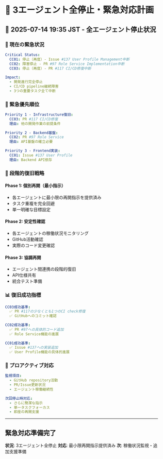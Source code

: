 # 🚨 3エージェント全停止・緊急対応計画

## 📅 2025-07-14 19:35 JST - 全エージェント停止状況

### 🔴 現在の緊急状況

```yaml
Critical Status:
  CC01: 停止（再度）- Issue #137 User Profile Management中断
  CC02: 障害停止 - PR #97 Role Service Implementation中断
  CC03: 停止（再度）- PR #117 CI/CD修復中断
  
Impact:
  - 開発進行完全停止
  - CI/CD pipeline継続障害
  - 3つの重要タスク全て中断
```

### 🎯 緊急優先順位

```yaml
Priority 1 - Infrastructure復旧:
  CC03: PR #117 CI/CD修復
  理由: 他の開発作業の前提条件
  
Priority 2 - Backend基盤:
  CC02: PR #97 Role Service
  理由: API基盤の確立必要
  
Priority 3 - Frontend実装:
  CC01: Issue #137 User Profile
  理由: Backend API依存
```

### 🚀 段階的復旧戦略

#### Phase 1: 個別再開（最小指示）
- 各エージェントに最小限の再開指示を提供済み
- タスク重複を完全回避
- 単一明確な目標設定

#### Phase 2: 安定性確認
- 各エージェントの稼働状況モニタリング
- GitHub活動確認
- 実際のコード変更確認

#### Phase 3: 協調再開
- エージェント間連携の段階的復旧
- API仕様共有
- 統合テスト準備

### 📊 復旧成功指標

```yaml
CC03成功基準:
  ✅ PR #117の少なくとも1つのCI check修復
  ✅ GitHubへのコミット確認
  
CC02成功基準:
  ✅ PR #97への具体的コード追加
  ✅ Role Service機能の進展
  
CC01成功基準:
  ✅ Issue #137への実装追加
  ✅ User Profile機能の具体的進展
```

### 🔄 プロアクティブ対応

```yaml
監視項目:
  - GitHub repository活動
  - PR/Issue更新状況
  - エージェント稼働継続性
  
次回停止時対応:
  - さらに簡潔な指示
  - 単一タスクフォーカス
  - 即座の再開支援
```

---

## 緊急対応準備完了

**状況**: 3エージェント全停止
**対応**: 最小限再開指示提供済み
**次**: 稼働状況監視・追加支援準備